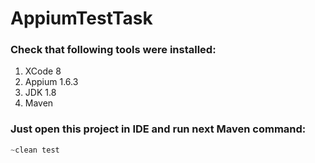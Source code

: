 # AppiumTestTask

### Check that following tools were installed:
1) XCode 8
2) Appium 1.6.3
3) JDK 1.8
4) Maven

### Just open this project in IDE and run next Maven command:
```python
~clean test
```


